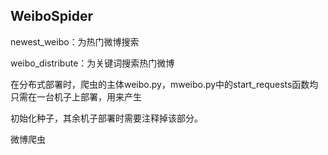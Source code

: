 ## WeiboSpider

newest_weibo：为热门微博搜索

weibo_distribute：为关键词搜索热门微博


在分布式部署时，爬虫的主体weibo.py，mweibo.py中的start_requests函数均只需在一台机子上部署，用来产生

初始化种子，其余机子部署时需要注释掉该部分。

微博爬虫

